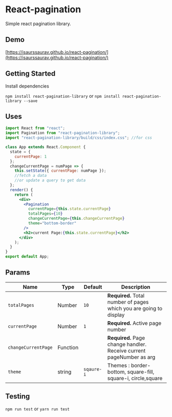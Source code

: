 # React-pagination

Simple react pagination library.

## Demo

[https://isaurssaurav.github.io/react-pagination/](https://isaurssaurav.github.io/react-pagination/)

## Getting Started

Install dependencies

`npm install react-pagination-library` or `npm install react-pagination-library --save`

## Uses

```jsx
import React from "react";
import Pagination from "react-pagination-library";
import "react-pagination-library/build/css/index.css"; //for css

class App extends React.Component {
  state = {
    currentPage: 1
  };
  changeCurrentPage = numPage => {
    this.setState({ currentPage: numPage });
    //fetch a data
    //or update a query to get data
  };
  render() {
    return (
      <div>
        <Pagination
          currentPage={this.state.currentPage}
          totalPages={10}
          changeCurrentPage={this.changeCurrentPage}
          theme="bottom-border"
        />
        <h2>current Page:{this.state.currentPage}</h2>
      </div>
    );
  }
}
export default App;
```

## Params

| Name                | Type     | Default    | Description                                                          |
| ------------------- | -------- | ---------- | -------------------------------------------------------------------- |
| `totalPages`        | Number   | `10`       | **Required.** Total number of pages which you are going to display   |
| `currentPage`       | Number   | `1`        | **Required.** Active page number                                     |
| `changeCurrentPage` | Function |            | **Required.** Page change handler. Receive current pageNumber as arg |
| `theme`             | string   | `sqaure-i` | Themes : border-bottom, square-fill, square-i, circle,square         |

## Testing

`npm run test` or `yarn run test`
